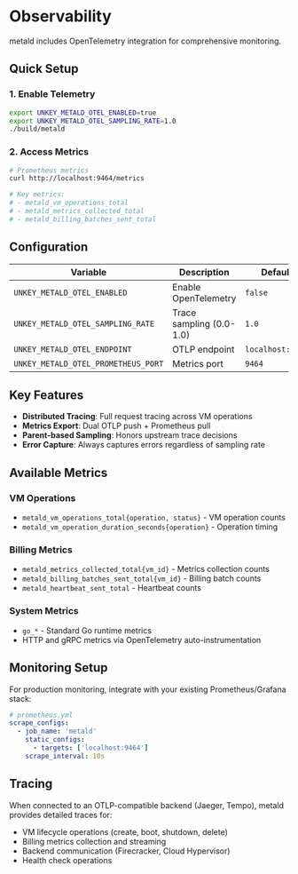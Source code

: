 # Observability

metald includes OpenTelemetry integration for comprehensive monitoring.

## Quick Setup

### 1. Enable Telemetry
```bash
export UNKEY_METALD_OTEL_ENABLED=true
export UNKEY_METALD_OTEL_SAMPLING_RATE=1.0
./build/metald
```

### 2. Access Metrics
```bash
# Prometheus metrics
curl http://localhost:9464/metrics

# Key metrics:
# - metald_vm_operations_total
# - metald_metrics_collected_total
# - metald_billing_batches_sent_total
```

## Configuration

| Variable | Description | Default |
|----------|-------------|---------|
| `UNKEY_METALD_OTEL_ENABLED` | Enable OpenTelemetry | `false` |
| `UNKEY_METALD_OTEL_SAMPLING_RATE` | Trace sampling (0.0-1.0) | `1.0` |
| `UNKEY_METALD_OTEL_ENDPOINT` | OTLP endpoint | `localhost:4318` |
| `UNKEY_METALD_OTEL_PROMETHEUS_PORT` | Metrics port | `9464` |

## Key Features

- **Distributed Tracing**: Full request tracing across VM operations
- **Metrics Export**: Dual OTLP push + Prometheus pull
- **Parent-based Sampling**: Honors upstream trace decisions
- **Error Capture**: Always captures errors regardless of sampling rate

## Available Metrics

### VM Operations
- `metald_vm_operations_total{operation, status}` - VM operation counts
- `metald_vm_operation_duration_seconds{operation}` - Operation timing

### Billing Metrics
- `metald_metrics_collected_total{vm_id}` - Metrics collection counts
- `metald_billing_batches_sent_total{vm_id}` - Billing batch counts
- `metald_heartbeat_sent_total` - Heartbeat counts

### System Metrics
- `go_*` - Standard Go runtime metrics
- HTTP and gRPC metrics via OpenTelemetry auto-instrumentation

## Monitoring Setup

For production monitoring, integrate with your existing Prometheus/Grafana stack:

```yaml
# prometheus.yml
scrape_configs:
  - job_name: 'metald'
    static_configs:
      - targets: ['localhost:9464']
    scrape_interval: 10s
```

## Tracing

When connected to an OTLP-compatible backend (Jaeger, Tempo), metald provides detailed traces for:
- VM lifecycle operations (create, boot, shutdown, delete)
- Billing metrics collection and streaming
- Backend communication (Firecracker, Cloud Hypervisor)
- Health check operations
